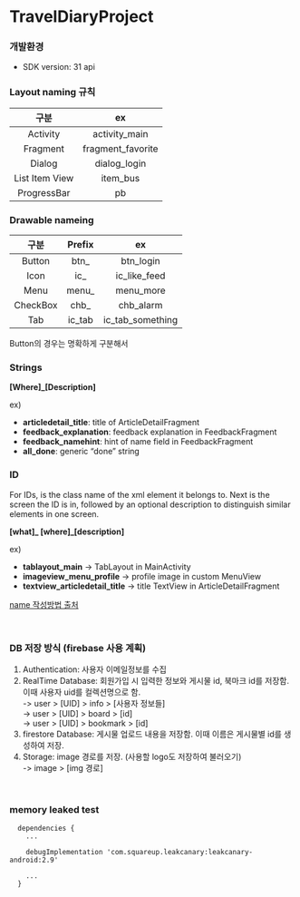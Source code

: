 # TravelDiaryProject
### 개발환경
- SDK version: 31 api


### Layout naming 규칙
|구분|ex|
|:---:|:---:|
|Activity|activity_main|
|Fragment|fragment_favorite|
|Dialog|dialog_login|
|List Item View|item_bus|
|ProgressBar|pb|


### Drawable nameing
|구분|Prefix|ex|
|:---:|:---:|:---:|
|Button|btn_|btn_login|
|Icon|ic_|ic_like_feed|
|Menu|menu_|menu_more|
|CheckBox|chb_|chb_alarm|
|Tab|ic_tab|ic_tab_something|

Button의 경우는 명확하게 구분해서



### Strings
**[Where]_[Description]**

ex)
- **articledetail_title**: title of ArticleDetailFragment
- **feedback_explanation**: feedback explanation in FeedbackFragment
- **feedback_namehint**: hint of name field in FeedbackFragment
- **all_done**: generic “done” string



### ID
For IDs, <WHAT> is the class name of the xml element it belongs to. Next is the screen the ID is in, followed by an optional description to distinguish similar elements in one screen.

**[what]_ [where]_[description]**

ex)
- **tablayout_main** -> TabLayout in MainActivity
- **imageview_menu_profile** -> profile image in custom MenuView
- **textview_articledetail_title** -> title TextView in ArticleDetailFragment

[name 작성방법 출처](https://jeroenmols.com/blog/2016/03/07/resourcenaming/)


<br>

### DB 저장 방식 (firebase 사용 계획)
1. Authentication: 사용자 이메일정보를 수집
2. RealTime Database: 회원가입 시 입력한 정보와 게시물 id, 북마크 id를 저장함. 이때 사용자 uid를 컬렉션명으로 함.<br>
   -> user > [UID] > info > [사용자 정보들] <br>
   -> user > [UID] > board > [id] <br>
   -> user > [UID] > bookmark > [id]
3. firestore Database: 게시물 업로드 내용을 저장함. 이때 이름은 게시물별 id를 생성하여 저장.
4. Storage: image 경로를 저장. (사용할 logo도 저장하여 불러오기) <br>
   -> image > [img 경로]

<br>


### memory leaked test
```
  dependencies {
    ...
  
    debugImplementation 'com.squareup.leakcanary:leakcanary-android:2.9'
  
    ...
  }
```